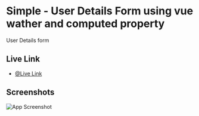 
# Simple - User Details Form using vue wather and computed property

User Details form

## Live Link

- [@Live Link](https://user-detailsvue3.vercel.app/)


## Screenshots

![App Screenshot](https://i.ibb.co/zxPn31N/userdetails.jpg)
